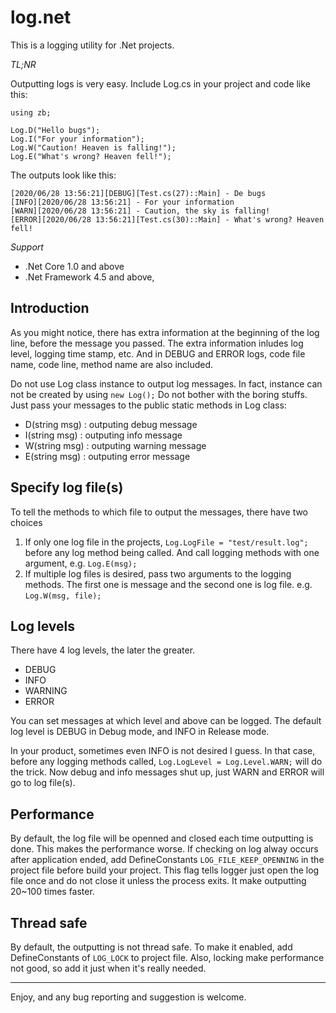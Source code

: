 # log.net

This is a logging utility for .Net projects.

*TL;NR*

Outputting logs is very easy. Include Log.cs in your project and code like this:
```
using zb;

Log.D("Hello bugs");
Log.I("For your information");
Log.W("Caution! Heaven is falling!");
Log.E("What's wrong? Heaven fell!");
```
The outputs look like this:
```
[2020/06/28 13:56:21][DEBUG][Test.cs(27)::Main] - De bugs
[INFO][2020/06/28 13:56:21] - For your information
[WARN][2020/06/28 13:56:21] - Caution, the sky is falling!
[ERROR][2020/06/28 13:56:21][Test.cs(30)::Main] - What's wrong? Heaven fell!
```

*Support*
- .Net Core 1.0 and above
- .Net Framework 4.5 and above, 

## Introduction
As you might notice, there has extra information at the beginning of the log line, before the message you passed. The extra information inludes log level, logging time stamp, etc. And in DEBUG and ERROR logs, code file name, code line, method name are also included.

Do not use Log class instance to output log messages. In fact, instance can not be created by using ```new Log();``` Do not bother with the boring stuffs. Just pass your messages to the public static methods in Log class:
- D(string msg) : outputing debug message
- I(string msg) : outputing info message
- W(string msg) : outputing warning message
- E(string msg) : outputing error message

## Specify log file(s)
To tell the methods to which file to output the messages, there have two choices
1. If only one log file in the projects, ```Log.LogFile = "test/result.log";``` before any log method being called. And call logging methods with one argument, e.g. ```Log.E(msg);```
2. If multiple log files is desired, pass two arguments to the logging methods. The first one is message and the second one is log file. e.g. ```Log.W(msg, file);```

## Log levels
There have 4 log levels, the later the greater.
- DEBUG
- INFO
- WARNING
- ERROR

You can set messages at which level and above can be logged. The default log level is DEBUG in Debug mode, and INFO in Release mode.

In your product, sometimes even INFO is not desired I guess. In that case, before any logging methods called, ```Log.LogLevel = Log.Level.WARN;``` will do the trick. Now debug and info messages shut up, just WARN and ERROR will go to log file(s).

## Performance
By default, the log file will be openned and closed each time outputting is done. This makes the performance worse. 
If checking on log alway occurs after application ended, add DefineConstants ```LOG_FILE_KEEP_OPENNING``` in the project file before build your project. This flag tells logger just open the log file once and do not close it unless the process exits. It make outputting 20~100 times faster.


## Thread safe
By default, the outputting is not thread safe. To make it enabled, add DefineConstants of ```LOG_LOCK``` to project file.
Also, locking make performance not good, so add it just when it's really needed.

*******
Enjoy, and any bug reporting and suggestion is welcome.
